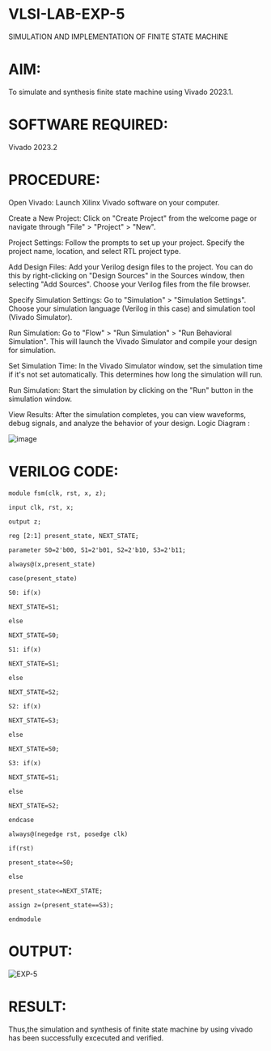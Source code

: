 # VLSI-LAB-EXP-5
SIMULATION AND IMPLEMENTATION OF FINITE STATE MACHINE

# AIM: 
To simulate and synthesis finite state machine using Vivado 2023.1.

# SOFTWARE REQUIRED:
Vivado 2023.2

# PROCEDURE:
Open Vivado: Launch Xilinx Vivado software on your computer.

Create a New Project: Click on "Create Project" from the welcome page or navigate through "File" > "Project" > "New".

Project Settings: Follow the prompts to set up your project. Specify the project name, location, and select RTL project type.

Add Design Files: Add your Verilog design files to the project. You can do this by right-clicking on "Design Sources" in the Sources window, then selecting "Add Sources". Choose your Verilog files from the file browser.

Specify Simulation Settings: Go to "Simulation" > "Simulation Settings". Choose your simulation language (Verilog in this case) and simulation tool (Vivado Simulator).

Run Simulation: Go to "Flow" > "Run Simulation" > "Run Behavioral Simulation". This will launch the Vivado Simulator and compile your design for simulation.

Set Simulation Time: In the Vivado Simulator window, set the simulation time if it's not set automatically. This determines how long the simulation will run.

Run Simulation: Start the simulation by clicking on the "Run" button in the simulation window.

View Results: After the simulation completes, you can view waveforms, debug signals, and analyze the behavior of your design.
Logic Diagram :

![image](https://github.com/navaneethans/VLSI-LAB-EXP-5/assets/6987778/34ec5d63-2b3b-4511-81ef-99f4572d5869)


# VERILOG CODE:
```
module fsm(clk, rst, x, z);

input clk, rst, x;

output z;

reg [2:1] present_state, NEXT_STATE;

parameter S0=2'b00, S1=2'b01, S2=2'b10, S3=2'b11;

always@(x,present_state)

case(present_state)

S0: if(x)

NEXT_STATE=S1;

else

NEXT_STATE=S0;

S1: if(x)

NEXT_STATE=S1;

else

NEXT_STATE=S2;

S2: if(x)

NEXT_STATE=S3;

else

NEXT_STATE=S0;

S3: if(x)

NEXT_STATE=S1;

else

NEXT_STATE=S2;

endcase

always@(negedge rst, posedge clk)

if(rst)

present_state<=S0;

else

present_state<=NEXT_STATE;

assign z=(present_state==S3);

endmodule
```
# OUTPUT:

![EXP-5](https://github.com/sabarezz/VLSI-LAB-EXP-5/assets/165630121/a39fab57-110e-4633-a68d-ec3b2578fb6f)

# RESULT:
Thus,the simulation and synthesis of finite state machine by using vivado has been successfully excecuted and verified.



